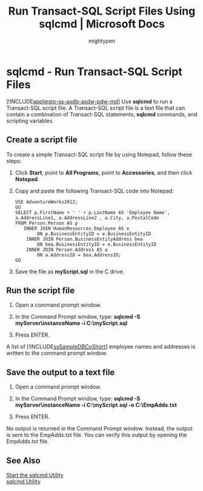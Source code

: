 ﻿---
title: "Run Transact-SQL Script Files Using sqlcmd | Microsoft Docs"
ms.custom: ""
ms.date: "07/15/2016"
ms.prod: "sql"
ms.prod_service: "sql-tools"
ms.service: ""
ms.component: "ssms-scripting"
ms.reviewer: ""
ms.suite: "sql"
ms.technology: 
  - "database-engine"
ms.tgt_pltfrm: ""
ms.topic: "article"
helpviewer_keywords: 
  - "transact sql scripts"
ms.assetid: 90067eb8-ca3e-44e8-bb1a-bf7d1a359423
caps.latest.revision: 42
author: "mightypen"
ms.author: "genemi"
manager: "craigg"
ms.workload: "Active"
monikerRange: ">= aps-pdw-2016 || = azuresqldb-current || = azure-sqldw-latest || >= sql-server-2016 || = sqlallproducts-allversions"
---
# sqlcmd - Run Transact-SQL Script Files
[!INCLUDE[appliesto-ss-asdb-asdw-pdw-md](../../includes/appliesto-ss-asdb-asdw-pdw-md.md)]
 Use **sqlcmd** to run a Transact-SQL script file. A Transact-SQL script file is a text file that can contain a combination of Transact-SQL statements, **sqlcmd** commands, and scripting variables.  

## Create a script file  
 To create a simple Transact-SQL script file by using Notepad, follow these steps:  
  
1.  Click **Start**, point to **All Programs**, point to **Accessories**, and then click **Notepad**.  
  
2.  Copy and paste the following Transact-SQL code into Notepad:  
  
    ```  
    USE AdventureWorks2012;  
    GO  
    SELECT p.FirstName + ' ' + p.LastName AS 'Employee Name',  
    a.AddressLine1, a.AddressLine2 , a.City, a.PostalCode   
    FROM Person.Person AS p   
       INNER JOIN HumanResources.Employee AS e   
            ON p.BusinessEntityID = e.BusinessEntityID  
        INNER JOIN Person.BusinessEntityAddress bea   
            ON bea.BusinessEntityID = e.BusinessEntityID  
        INNER JOIN Person.Address AS a   
            ON a.AddressID = bea.AddressID;  
    GO  
    ```  
  
3.  Save the file as **myScript.sql** in the C drive.  
  
## Run the script file  
  
1.  Open a command prompt window.  
  
2.  In the Command Prompt window, type: **sqlcmd -S myServer\instanceName -i C:\myScript.sql**  
  
3.  Press ENTER.  
  
 A list of [!INCLUDE[ssSampleDBCoShort](../../includes/sssampledbcoshort-md.md)] employee names and addresses is written to the command prompt window.  

## Save the output to a text file
  
1.  Open a command prompt window.  
  
2.  In the Command Prompt window, type: **sqlcmd -S myServer\instanceName -i C:\myScript.sql -o C:\EmpAdds.txt**  
  
3.  Press ENTER.  
  
 No output is returned in the Command Prompt window. Instead, the output is sent to the EmpAdds.txt file. You can verify this output by opening the EmpAdds.txt file.  
  
## See Also  
 [Start the sqlcmd Utility](../../relational-databases/scripting/sqlcmd-start-the-utility.md)   
 [sqlcmd Utility](../../tools/sqlcmd-utility.md)  
  
  
